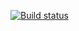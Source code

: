 [![Build status](https://ci.appveyor.com/api/projects/status/tmt026b68n2dpb7q?svg=true)](https://ci.appveyor.com/project/aidthebest/cardorder)
